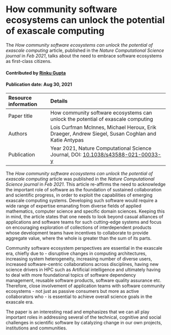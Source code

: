# How community software ecosystems can unlock the potential of exascale computing

<!-- deck text start --> 
The *How community software ecosystems can unlock the potential of exascale computing* article, published in the *Nature Computational Science journal* in *Feb 2021*, talks about the need to embrace software ecosystems as first-class citizens.
<!-- deck text end --> 

#### Contributed by [Rinku Gupta](https://github.com/rinkug)

#### Publication date: Aug 30, 2021


Resource information | Details
:--- | :--- 
Paper title  | How community software ecosystems can unlock the potential of exascale computing
Authors | Lois Curfman McInnes, Michael Heroux, Erik Draeger, Andrew Siegel, Susan Coghlan and  Katie Antypas 
Publication | Year 2021, Nature Computational Science Journal, DOI: [10.1038/s43588-021-00033-y](https://doi.org/10.1038/s43588-021-00033-y)

The *How community software ecosystems can unlock the potential of exascale computing* article was published in the *Nature Computational Science journal* in *Feb 2021*. This article re-affirms the need to acknowledge the important role of software as the foundation of sustained collaboration and scientific progress, in order to exploit the capabilities of emerging exascale computing systems. Developing such software would require a wide range of expertise emanating from diverse fields of applied mathematics, computer science and specific domain sciences.  Keeping this in mind, the article states that one needs to look beyond casual alliances of applications and software teams for such cutting-edge systems and focus on encouraging exploration of collections of interdependent products whose development teams have incentives to collaborate to provide aggregate value, where the whole is greater than the sum of its parts. 

Community software ecosystem perspectives are essential in the exascale era, chiefly due to - disruptive changes in computing architectures, increasing system heterogeneity, increasing number of diverse users, increased software-centric collaborations across disciplines, having new science drivers in HPC such as Artificial intelligence and ultimately having to deal with more foundational topics of software dependency management, reusable software products,  software quality assurance etc. Therefore, close involvement of application teams with software community ecosystems - not just as passive consumers but more as active collaborators who -  is essential to achieve overall science goals in the exascale era.  

The paper is an interesting read and emphasizes that we can all play important roles in addressing several of the technical, cognitive and social challenges in scientific software by catalyzing change in our own projects, institutions and communities.

<!---
Publish: yes
Pinned: no
RSS update: 2021-08-30
Topics: Software engineering
--->
